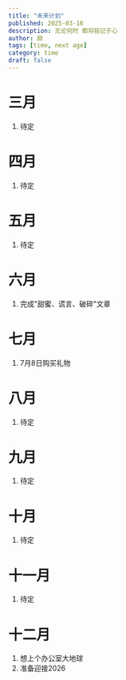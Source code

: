 ```yaml
---
title: "未来计划"
published: 2025-03-16
description: 无论何时 都将铭记于心
author: 颜
tags: [time, next age]
category: time
draft: false
---
```


# 三月
1. 待定



# 四月
1. 待定



# 五月
1. 待定


# 六月
1. 完成"甜蜜、谎言、破碎"文章


# 七月
1. 7月8日购买礼物


# 八月
1. 待定


# 九月
1. 待定


# 十月
1. 待定


# 十一月
1. 待定


# 十二月
1. 想上个办公室大地球
2. 准备迎接2026

